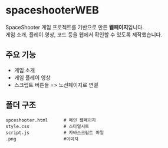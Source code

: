 # spaceshooterWEB

SpaceShooter 게임 프로젝트를 기반으로 만든 **웹페이지**입니다.  
게임 소개, 플레이 영상, 코드 등을 웹에서 확인할 수 있도록 제작했습니다.

## 주요 기능
- 게임 소개
- 게임 플레이 영상
- 스크립트 버튼들 => 노션페이지로 연결

## 폴더 구조
```
spceshooter.html      # 메인 웹페이지
style.css             # 스타일시트
script.js             # 자바스크립트 파일
.png                  #이미지
```
